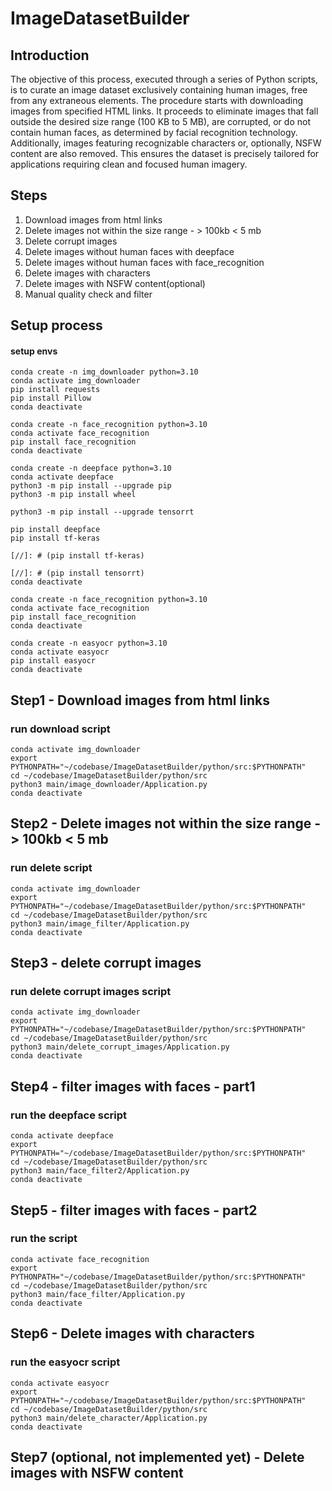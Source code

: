 # ImageDatasetBuilder

## Introduction

The objective of this process, executed through a series of Python scripts, is to curate an image dataset exclusively containing human images, free from any extraneous elements. 
The procedure starts with downloading images from specified HTML links. 
It proceeds to eliminate images that fall outside the desired size range (100 KB to 5 MB), are corrupted, or do not contain human faces, as determined by facial recognition technology. 
Additionally, images featuring recognizable characters or, optionally, NSFW content are also removed. 
This ensures the dataset is precisely tailored for applications requiring clean and focused human imagery.


## Steps
1. Download images from html links  
2. Delete images not within the size range - > 100kb < 5 mb  
3. Delete corrupt images  
4. Delete images without human faces with deepface  
5. Delete images without human faces with face_recognition  
6. Delete images with characters  
7. Delete images with NSFW content(optional)  
8. Manual quality check and filter

## Setup process
#### setup envs
```
conda create -n img_downloader python=3.10    
conda activate img_downloader    
pip install requests    
pip install Pillow    
conda deactivate    
```
```
conda create -n face_recognition python=3.10
conda activate face_recognition
pip install face_recognition
conda deactivate
```
```
conda create -n deepface python=3.10
conda activate deepface
python3 -m pip install --upgrade pip
python3 -m pip install wheel

python3 -m pip install --upgrade tensorrt

pip install deepface
pip install tf-keras

[//]: # (pip install tf-keras)

[//]: # (pip install tensorrt)
conda deactivate
```  
```
conda create -n face_recognition python=3.10
conda activate face_recognition
pip install face_recognition
conda deactivate
```  
```
conda create -n easyocr python=3.10
conda activate easyocr
pip install easyocr
conda deactivate
``` 

## Step1 - Download images from html links
### run download script
```
conda activate img_downloader     
export PYTHONPATH="~/codebase/ImageDatasetBuilder/python/src:$PYTHONPATH"    
cd ~/codebase/ImageDatasetBuilder/python/src    
python3 main/image_downloader/Application.py  
conda deactivate  
```
## Step2 - Delete images not within the size range - > 100kb < 5 mb
### run delete script
```
conda activate img_downloader     
export PYTHONPATH="~/codebase/ImageDatasetBuilder/python/src:$PYTHONPATH"    
cd ~/codebase/ImageDatasetBuilder/python/src    
python3 main/image_filter/Application.py  
conda deactivate  
```
## Step3 - delete corrupt images
### run delete corrupt images script
```
conda activate img_downloader     
export PYTHONPATH="~/codebase/ImageDatasetBuilder/python/src:$PYTHONPATH"    
cd ~/codebase/ImageDatasetBuilder/python/src    
python3 main/delete_corrupt_images/Application.py  
conda deactivate
```
## Step4 - filter images with faces - part1
### run the deepface script
```
conda activate deepface 
export PYTHONPATH="~/codebase/ImageDatasetBuilder/python/src:$PYTHONPATH"    
cd ~/codebase/ImageDatasetBuilder/python/src
python3 main/face_filter2/Application.py 
conda deactivate
```
## Step5 - filter images with faces - part2
### run the script
```
conda activate face_recognition
export PYTHONPATH="~/codebase/ImageDatasetBuilder/python/src:$PYTHONPATH"   
cd ~/codebase/ImageDatasetBuilder/python/src
python3 main/face_filter/Application.py  
conda deactivate
```
## Step6 - Delete images with characters
### run the easyocr script
```
conda activate easyocr  
export PYTHONPATH="~/codebase/ImageDatasetBuilder/python/src:$PYTHONPATH"   
cd ~/codebase/ImageDatasetBuilder/python/src
python3 main/delete_character/Application.py  
conda deactivate
```
## Step7 (optional, not implemented yet) - Delete images with NSFW content  